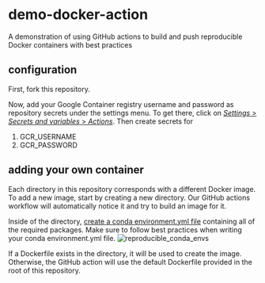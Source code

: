 # demo-docker-action
A demonstration of using GitHub actions to build and push reproducible Docker containers with best practices

## configuration
First, fork this repository.

Now, add your Google Container registry username and password as repository secrets under the settings menu. To get there, click on [_Settings_ > _Secrets and variables_ > _Actions_](../../settings/secrets/actions#repository-secrets). Then create secrets for

1. GCR_USERNAME
2. GCR_PASSWORD

## adding your own container
Each directory in this repository corresponds with a different Docker image. To add a new image, start by creating a new directory. Our GitHub actions workflow will automatically notice it and try to build an image for it.

Inside of the directory, [create a conda environment.yml file](https://conda.io/projects/conda/en/latest/user-guide/tasks/manage-environments.html#create-env-file-manually) containing all of the required packages. Make sure to follow best practices when writing your conda environment.yml file.
![reproducible_conda_envs](https://github.com/aryarm/demo-docker-action/assets/23412689/791efa84-53dd-4fca-8ea8-8c7029c0528b)

If a Dockerfile exists in the directory, it will be used to create the image. Otherwise, the GitHub action will use the default Dockerfile provided in the root of this repository.
